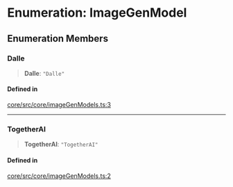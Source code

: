 # Enumeration: ImageGenModel

## Enumeration Members

### Dalle

> **Dalle**: `"Dalle"`

#### Defined in

[core/src/core/imageGenModels.ts:3](https://github.com/ai16z/eliza/blob/c96957e5a5d17e343b499dd4d46ce403856ac5bc/core/src/core/imageGenModels.ts#L3)

---

### TogetherAI

> **TogetherAI**: `"TogetherAI"`

#### Defined in

[core/src/core/imageGenModels.ts:2](https://github.com/ai16z/eliza/blob/c96957e5a5d17e343b499dd4d46ce403856ac5bc/core/src/core/imageGenModels.ts#L2)
